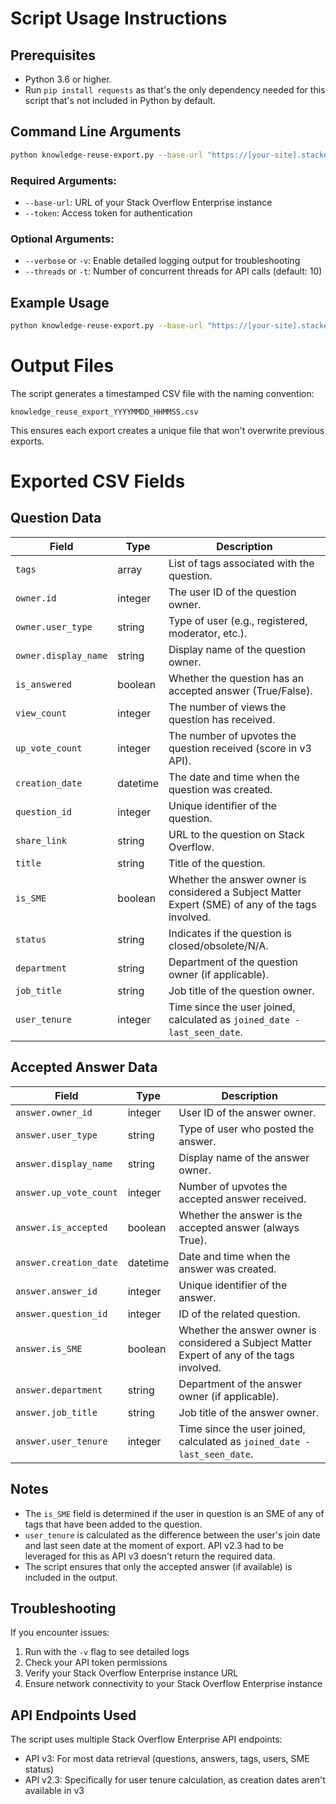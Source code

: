 # **Script Usage Instructions**

## **Prerequisites**

- Python 3.6 or higher.
- Run `pip install requests` as that's the only dependency needed for this script that's not included in Python by default.

## **Command Line Arguments**

```bash
python knowledge-reuse-export.py --base-url "https://[your-site].stackenterprise.co" --token "your-api-token" [options]
```

### Required Arguments:
- `--base-url`: URL of your Stack Overflow Enterprise instance
- `--token`: Access token for authentication

### Optional Arguments:
- `--verbose` or `-v`: Enable detailed logging output for troubleshooting
- `--threads` or `-t`: Number of concurrent threads for API calls (default: 10)

## **Example Usage**

```bash
python knowledge-reuse-export.py --base-url "https://[your-site].stackenterprise.co" --token "abc123xyz" -v -t 20
```

# **Output Files**

The script generates a timestamped CSV file with the naming convention:
```
knowledge_reuse_export_YYYYMMDD_HHMMSS.csv
```

This ensures each export creates a unique file that won't overwrite previous exports.

# **Exported CSV Fields**

## **Question Data**
| Field                     | Type     | Description |
|---------------------------|----------|-------------|
| `tags`                    | array    | List of tags associated with the question. |
| `owner.id`                | integer  | The user ID of the question owner. |
| `owner.user_type`         | string   | Type of user (e.g., registered, moderator, etc.). |
| `owner.display_name`      | string   | Display name of the question owner. |
| `is_answered`             | boolean  | Whether the question has an accepted answer (True/False). |
| `view_count`              | integer  | The number of views the question has received. |
| `up_vote_count`           | integer  | The number of upvotes the question received (score in v3 API). |
| `creation_date`           | datetime | The date and time when the question was created. |
| `question_id`             | integer  | Unique identifier of the question. |
| `share_link`              | string   | URL to the question on Stack Overflow. |
| `title`                   | string   | Title of the question. |
| `is_SME`                  | boolean  | Whether the answer owner is considered a Subject Matter Expert (SME) of any of the tags involved. |
| `status`                  | string   | Indicates if the question is closed/obsolete/N/A. |
| `department`              | string   | Department of the question owner (if applicable). |
| `job_title`               | string   | Job title of the question owner. |
| `user_tenure`             | integer  | Time since the user joined, calculated as `joined_date - last_seen_date`. |

## **Accepted Answer Data**
| Field                     | Type     | Description |
|---------------------------|----------|-------------|
| `answer.owner_id`         | integer  | User ID of the answer owner. |
| `answer.user_type`        | string   | Type of user who posted the answer. |
| `answer.display_name`     | string   | Display name of the answer owner. |
| `answer.up_vote_count`    | integer  | Number of upvotes the accepted answer received. |
| `answer.is_accepted`      | boolean  | Whether the answer is the accepted answer (always True). |
| `answer.creation_date`    | datetime | Date and time when the answer was created. |
| `answer.answer_id`        | integer  | Unique identifier of the answer. |
| `answer.question_id`      | integer  | ID of the related question. |
| `answer.is_SME`           | boolean  | Whether the answer owner is considered a Subject Matter Expert of any of the tags involved. |
| `answer.department`       | string   | Department of the answer owner (if applicable). |
| `answer.job_title`        | string   | Job title of the answer owner. |
| `answer.user_tenure`      | integer  | Time since the user joined, calculated as `joined_date - last_seen_date`. |

## **Notes**
- The `is_SME` field is determined if the user in question is an SME of any of tags that have been added to the question.
- `user_tenure` is calculated as the difference between the user's join date and last seen date at the moment of export. API v2.3 had to be leveraged for this as API v3 doesn't return the required data.
- The script ensures that only the accepted answer (if available) is included in the output.

## **Troubleshooting**

If you encounter issues:

1. Run with the `-v` flag to see detailed logs
2. Check your API token permissions
3. Verify your Stack Overflow Enterprise instance URL
4. Ensure network connectivity to your Stack Overflow Enterprise instance

## **API Endpoints Used**

The script uses multiple Stack Overflow Enterprise API endpoints:
- API v3: For most data retrieval (questions, answers, tags, users, SME status)
- API v2.3: Specifically for user tenure calculation, as creation dates aren't available in v3